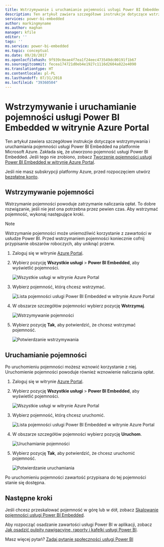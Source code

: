 ```yaml
---
title: Wstrzymywanie i uruchamianie pojemności usługi Power BI Embedded w witrynie Azure Portal | Microsoft Docs
description: Ten artykuł zawiera szczegółowe instrukcje dotyczące wstrzymywania i uruchamiania pojemności usługi Power BI Embedded na platformie Microsoft Azure.
services: power-bi-embedded
author: markingmyname
ms.author: maghan
manager: kfile
editor: ''
tags: ''
ms.service: power-bi-embedded
ms.topic: conceptual
ms.date: 09/28/2017
ms.openlocfilehash: 9f939c0eae4f7ea1f24eec473549dc00191f1b67
ms.sourcegitcommit: fecea174721d0eb4e1927c1116d2604a822e4090
ms.translationtype: HT
ms.contentlocale: pl-PL
ms.lasthandoff: 07/31/2018
ms.locfileid: "39360504"
---
```

# <a name="pause-and-start-your-power-bi-embedded-capacity-in-the-azure-portal"></a>Wstrzymywanie i uruchamianie pojemności usługi Power BI Embedded w witrynie Azure Portal

Ten artykuł zawiera szczegółowe instrukcje dotyczące wstrzymywania i uruchamiania pojemności usługi Power BI Embedded na platformie Microsoft Azure. Zakłada się, że utworzono pojemność usługi Power BI Embedded. Jeśli tego nie zrobiono, zobacz [Tworzenie pojemności usługi Power BI Embedded w witrynie Azure Portal](azure-pbie-create-capacity.md).

Jeśli nie masz subskrypcji platformy Azure, przed rozpoczęciem utwórz [bezpłatne konto](https://azure.microsoft.com/free/).

## <a name="pause-your-capacity"></a>Wstrzymywanie pojemności

Wstrzymanie pojemności powoduje zatrzymanie naliczania opłat. To dobre rozwiązanie, jeśli nie jest ona potrzebna przez pewien czas. Aby wstrzymać pojemność, wykonaj następujące kroki.

> [!NOTE]
> Wstrzymanie pojemności może uniemożliwić korzystanie z zawartości w usłudze Power BI. Przed wstrzymaniem pojemności koniecznie cofnij przypisanie obszarów roboczych, aby uniknąć przerw.

1. Zaloguj się w witrynie [Azure Portal](https://portal.azure.com/).

2. Wybierz pozycję **Wszystkie usługi** > **Power BI Embedded**, aby wyświetlić pojemności.

    ![Wszystkie usługi w witrynie Azure Portal](media/azure-pbie-pause-start/azure-portal-more-services.png)

3. Wybierz pojemność, którą chcesz wstrzymać.

    ![Lista pojemności usługi Power BI Embedded w witrynie Azure Portal](media/azure-pbie-pause-start/azure-portal-capacity-list.png)

4. W obszarze szczegółów pojemności wybierz pozycję **Wstrzymaj**.

    ![Wstrzymywanie pojemności](media/azure-pbie-pause-start/azure-portal-pause-capacity.png)

5. Wybierz pozycję **Tak**, aby potwierdzić, że chcesz wstrzymać pojemność.

    ![Potwierdzanie wstrzymywania](media/azure-pbie-pause-start/azure-portal-confirm-pause.png)

## <a name="start-your-capacity"></a>Uruchamianie pojemności

Po uruchomieniu pojemności możesz wznowić korzystanie z niej. Uruchomienie pojemności powoduje również wznowienie naliczania opłat.

1. Zaloguj się w witrynie [Azure Portal](https://portal.azure.com/).

2. Wybierz pozycję **Wszystkie usługi** > **Power BI Embedded**, aby wyświetlić pojemności.

    ![Wszystkie usługi w witrynie Azure Portal](media/azure-pbie-pause-start/azure-portal-more-services.png)

3. Wybierz pojemność, którą chcesz uruchomić.

    ![Lista pojemności usługi Power BI Embedded w witrynie Azure Portal](media/azure-pbie-pause-start/azure-portal-capacity-list.png)

4. W obszarze szczegółów pojemności wybierz pozycję **Uruchom**.

    ![Uruchamianie pojemności](media/azure-pbie-pause-start/azure-portal-start-capacity.png)

5. Wybierz pozycję **Tak**, aby potwierdzić, że chcesz uruchomić pojemność.

    ![Potwierdzanie uruchamiania](media/azure-pbie-pause-start/azure-portal-confirm-start.png)

Po uruchomieniu pojemności zawartość przypisana do tej pojemności stanie się dostępna.

## <a name="next-steps"></a>Następne kroki

Jeśli chcesz przeskalować pojemność w górę lub w dół, zobacz [Skalowanie pojemności usługi Power BI Embedded](azure-pbie-scale-capacity.md).

Aby rozpocząć osadzanie zawartości usługi Power BI w aplikacji, zobacz [Jak osadzić pulpity nawigacyjne, raporty i kafelki usługi Power BI](https://powerbi.microsoft.com/documentation/powerbi-developer-embedding-content/).

Masz więcej pytań? [Zadaj pytanie społeczności usługi Power BI](http://community.powerbi.com/)